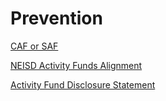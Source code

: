 # Prevention

[CAF or SAF](https://oakstreetfalls.github.io/Prevention/CAF%20or%20SAF)


[NEISD Activity Funds Alignment](https://oakstreetfalls.github.io/Prevention/Activity%20Funds%20Alignment)

[Activity Fund Disclosure Statement](https://oakstreetfalls.github.io/Prevention/Activity%20Fund%20Disclosure)
